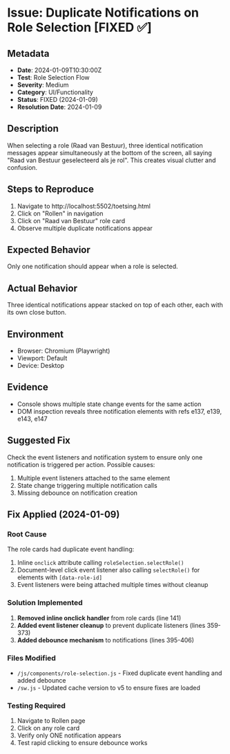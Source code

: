 # Issue: Duplicate Notifications on Role Selection [FIXED ✅]

## Metadata
- **Date**: 2024-01-09T10:30:00Z
- **Test**: Role Selection Flow
- **Severity**: Medium
- **Category**: UI/Functionality
- **Status**: FIXED (2024-01-09)
- **Resolution Date**: 2024-01-09

## Description
When selecting a role (Raad van Bestuur), three identical notification messages appear simultaneously at the bottom of the screen, all saying "Raad van Bestuur geselecteerd als je rol". This creates visual clutter and confusion.

## Steps to Reproduce
1. Navigate to http://localhost:5502/toetsing.html
2. Click on "Rollen" in navigation
3. Click on "Raad van Bestuur" role card
4. Observe multiple duplicate notifications appear

## Expected Behavior
Only one notification should appear when a role is selected.

## Actual Behavior
Three identical notifications appear stacked on top of each other, each with its own close button.

## Environment
- Browser: Chromium (Playwright)
- Viewport: Default
- Device: Desktop

## Evidence
- Console shows multiple state change events for the same action
- DOM inspection reveals three notification elements with refs e137, e139, e143, e147

## Suggested Fix
Check the event listeners and notification system to ensure only one notification is triggered per action. Possible causes:
1. Multiple event listeners attached to the same element
2. State change triggering multiple notification calls
3. Missing debounce on notification creation

## Fix Applied (2024-01-09)

### Root Cause
The role cards had duplicate event handling:
1. Inline `onclick` attribute calling `roleSelection.selectRole()`
2. Document-level click event listener also calling `selectRole()` for elements with `[data-role-id]`
3. Event listeners were being attached multiple times without cleanup

### Solution Implemented
1. **Removed inline onclick handler** from role cards (line 141)
2. **Added event listener cleanup** to prevent duplicate listeners (lines 359-373)
3. **Added debounce mechanism** to notifications (lines 395-406)

### Files Modified
- `/js/components/role-selection.js` - Fixed duplicate event handling and added debounce
- `/sw.js` - Updated cache version to v5 to ensure fixes are loaded

### Testing Required
1. Navigate to Rollen page
2. Click on any role card
3. Verify only ONE notification appears
4. Test rapid clicking to ensure debounce works